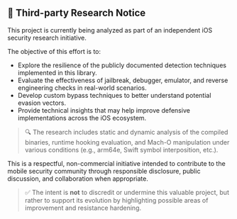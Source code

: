 ## 🧪 Third-party Research Notice

This project is currently being analyzed as part of an independent iOS security research initiative.

The objective of this effort is to:

- Explore the resilience of the publicly documented detection techniques implemented in this library.
- Evaluate the effectiveness of jailbreak, debugger, emulator, and reverse engineering checks in real-world scenarios.
- Develop custom bypass techniques to better understand potential evasion vectors.
- Provide technical insights that may help improve defensive implementations across the iOS ecosystem.

> 🔍 The research includes static and dynamic analysis of the compiled binaries, runtime hooking evaluation, and Mach-O manipulation under various conditions (e.g., arm64e, Swift symbol interposition, etc.).

This is a respectful, non-commercial initiative intended to contribute to the mobile security community through responsible disclosure, public discussion, and collaboration when appropriate.

> ✅ The intent is **not** to discredit or undermine this valuable project, but rather to support its evolution by highlighting possible areas of improvement and resistance hardening.

